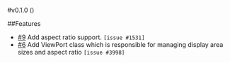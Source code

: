 #v0.1.0 ()

##Features

* [#9](https://bitbucket.org/interfaced/zombiebox-platform-tvip/pull-requests/9)
Add aspect ratio support. `[issue #1531]`
* [#6](https://bitbucket.org/interfaced/zombiebox-platform-tvip/pull-requests/6)
Add ViewPort class which is responsible for managing display area sizes and aspect ratio `[issue #3998]`
